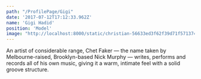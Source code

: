 ```yaml
---
path: "/ProfilePage/Gigi"
date: '2017-07-12T17:12:33.962Z'
name: 'Gigi Hadid'
position: 'Model'
image: "http://localhost:8000/static/christian-56633ed3f62f39d71f571374a6409e65.jpg"
---
```


An artist of considerable range, Chet Faker — the name taken
by Melbourne-raised, Brooklyn-based Nick Murphy — writes,
performs and records all of his own music, giving it a warm,
intimate feel with a solid groove structure.